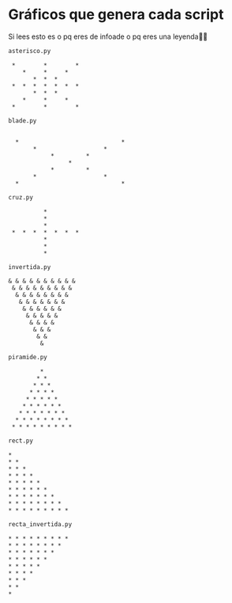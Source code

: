 # Gráficos que genera cada script

Si lees esto es o pq eres de infoade o pq eres una leyenda🧍‍♂️

```bash
asterisco.py
```
```
 *        *        * 
    *     *     *
       *  *  *
 *  *  *  *  *  *  *
       *  *  *
    *     *     *
 *        *        *
```
```bash
blade.py
```
```

  *                             *  
       *                   *
            *         *
                 *
            *         *
       *                   *
  *                             *
```
```bash
cruz.py
```
```
          *
          *
          *
 *  *  *  *  *  *  *
          *
          *
          *
```
```bash
invertida.py
```
```
& & & & & & & & & & 
 & & & & & & & & &
  & & & & & & & &
   & & & & & & &
    & & & & & &
     & & & & &
      & & & &
       & & &
        & &
         &
```
```bash
piramide.py
```
```
         * 
        * *
       * * *
      * * * *
     * * * * *
    * * * * * *
   * * * * * * *
  * * * * * * * *
 * * * * * * * * *
```
```bash
rect.py
```
```
* 
* *
* * *
* * * *
* * * * *
* * * * * *
* * * * * * *
* * * * * * * *
* * * * * * * * *
```
```bash
recta_invertida.py
```
```
* * * * * * * * * 
* * * * * * * *
* * * * * * *
* * * * * *
* * * * *
* * * *
* * *
* *
*
```
